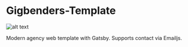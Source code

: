 # Gigbenders-Template

![alt text](https://github.com/ddenizakpinar/Gigbenders-Template/blob/main/web/src/assets/images/example.gif)

Modern agency web template with Gatsby.
Supports contact via Emailjs.

